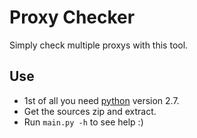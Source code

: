 Proxy Checker
========
Simply check multiple proxys with this tool.


## Use ##

  + 1st of all you need [python](http://www.python.org/) version 2.7.
  + Get the sources zip and extract.
  + Run `main.py -h` to see help :)
